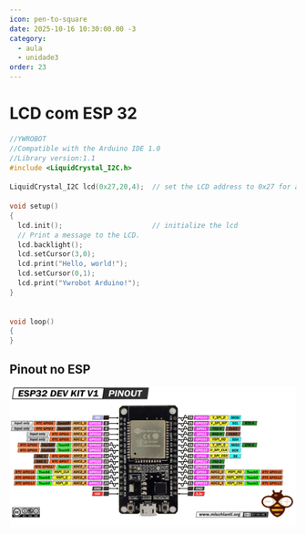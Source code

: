 ```yaml
---
icon: pen-to-square
date: 2025-10-16 10:30:00.00 -3
category:
  - aula
  - unidade3
order: 23
---
```


# LCD com ESP 32

```c++
//YWROBOT
//Compatible with the Arduino IDE 1.0
//Library version:1.1
#include <LiquidCrystal_I2C.h>

LiquidCrystal_I2C lcd(0x27,20,4);  // set the LCD address to 0x27 for a 16 chars and 2 line display

void setup()
{
  lcd.init();                      // initialize the lcd 
  // Print a message to the LCD.
  lcd.backlight();
  lcd.setCursor(3,0);
  lcd.print("Hello, world!");
  lcd.setCursor(0,1);
  lcd.print("Ywrobot Arduino!");
}


void loop()
{
}

```

## Pinout no ESP

![Esquema](./img/esp32/ESP32-DOIT-DEV-KIT-v1-pinout-mischianti.png)


